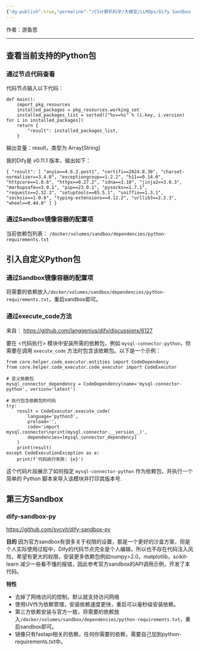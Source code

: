 ```yaml
---
{"dg-publish":true,"permalink":"/CS计算机科学/大模型/LLMOps/Dify Sandbox 代码执行节点/","noteIcon":"","created":"2025-01-26T12:53:00.613+08:00","updated":"2025-01-26T13:09:33.084+08:00"}
---
```



作者：游鱼思

---
## 查看当前支持的Python包
### 通过节点代码查看

代码节点输入以下代码：

```
def main():
    import pkg_resources
    installed_packages = pkg_resources.working_set
    installed_packages_list = sorted(["%s==%s" % (i.key, i.version) for i in installed_packages])
    return {
        "result": installed_packages_list,
    }
```

输出变量：result，类型为 Array[String]

我的Dify是 v0.11.1 版本，输出如下：

```
{ "result": [ "anyio==4.6.2.post1", "certifi==2024.8.30", "charset-normalizer==3.4.0", "exceptiongroup==1.2.2", "h11==0.14.0", "httpcore==1.0.6", "httpx==0.27.2", "idna==3.10", "jinja2==3.0.3", "markupsafe==3.0.1", "pip==23.0.1", "pysocks==1.7.1", "requests==2.32.3", "setuptools==65.5.1", "sniffio==1.3.1", "socksio==1.0.0", "typing-extensions==4.12.2", "urllib3==2.2.3", "wheel==0.44.0" ] }
```

### 通过Sandbox镜像容器的配置项

当前依赖包列表：  `/docker/volumes/sandbox/dependencies/python-requirements.txt`

## 引入自定义Python包
### 通过Sandbox镜像容器的配置项

将需要的依赖放入`/docker/volumes/sandbox/dependencies/python-requirements.txt`，重启sandbox即可。

### 通过execute_code方法

来自： https://github.com/langgenius/dify/discussions/6127

要在 <代码执行> 模块中安装所需的依赖包，例如 `mysql-connector-python`，你需要在调用 `execute_code` 方法时包含该依赖包。以下是一个示例：

```
from core.helper.code_executor.entities import CodeDependency
from core.helper.code_executor.code_executor import CodeExecutor

# 定义依赖包
mysql_connector_dependency = CodeDependency(name='mysql-connector-python', version='latest')

# 执行包含依赖包的代码
try:
    result = CodeExecutor.execute_code(
        language='python3',
        preload='',
        code='import mysql.connector\nprint(mysql.connector.__version__)',
        dependencies=[mysql_connector_dependency]
    )
    print(result)
except CodeExecutionException as e:
    print(f'代码执行失败: {e}')
```

这个代码片段展示了如何指定 `mysql-connector-python` 作为依赖包，并执行一个简单的 Python 脚本来导入该模块并打印其版本号.

## 第三方Sandbox
### dify-sandbox-py

https://github.com/svcvit/dify-sandbox-py

**目的**
因为官方sandbox有很多关于权限的设置，那是一个更好的沙盒方案，但是个人实际使用过程中，Dify的代码节点完全是个人编辑，所以也不存在代码注入风险，希望有更大的权限，安装更多依赖包例如numpy>2.0，matplotlib，scikit-learn 减少一些看不懂的报错，因此参考官方sandbox的API调用示例，开发了本代码。

**特性**
- 去掉了网络访问的控制，默认就支持访问网络
- 使用UV作为依赖管理，安装依赖速度更快，重启可以毫秒级安装依赖。
- 第三方依赖安装与官方一致，将需要的依赖放入`/docker/volumes/sandbox/dependencies/python-requirements.txt`，重启sandbox即可。
- 镜像只有fastapi相关的依赖，任何你需要的依赖，需要自己加到python-requirements.txt中。